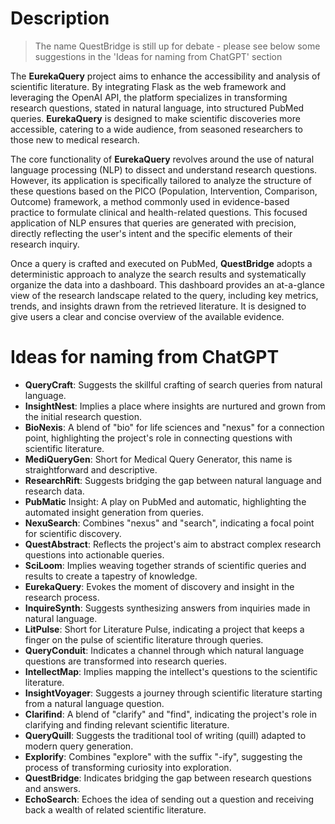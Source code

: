 # Description

> The name QuestBridge is still up for debate - please see below some suggestions in the 'Ideas for naming from ChatGPT' section

The **EurekaQuery** project aims to enhance the accessibility and analysis of scientific literature. By integrating Flask as the web framework and leveraging the OpenAI API, the platform specializes in transforming research questions, stated in natural language, into structured PubMed queries. **EurekaQuery** is designed to make scientific discoveries more accessible, catering to a wide audience, from seasoned researchers to those new to medical research.

The core functionality of **EurekaQuery** revolves around the use of natural language processing (NLP) to dissect and understand research questions. However, its application is specifically tailored to analyze the structure of these questions based on the PICO (Population, Intervention, Comparison, Outcome) framework, a method commonly used in evidence-based practice to formulate clinical and health-related questions. This focused application of NLP ensures that queries are generated with precision, directly reflecting the user's intent and the specific elements of their research inquiry.

Once a query is crafted and executed on PubMed, **QuestBridge** adopts a deterministic approach to analyze the search results and systematically organize the data into a dashboard. This dashboard provides an at-a-glance view of the research landscape related to the query, including key metrics, trends, and insights drawn from the retrieved literature. It is designed to give users a clear and concise overview of the available evidence.

# Ideas for naming from ChatGPT

- **QueryCraft**: Suggests the skillful crafting of search queries from natural language.
- **InsightNest**: Implies a place where insights are nurtured and grown from the initial research question.
- **BioNexis**: A blend of "bio" for life sciences and "nexus" for a connection point, highlighting the project's role in connecting questions with scientific literature.
- **MediQueryGen**: Short for Medical Query Generator, this name is straightforward and descriptive.
- **ResearchRift**: Suggests bridging the gap between natural language and research data.
- **PubMatic** Insight: A play on PubMed and automatic, highlighting the automated insight generation from queries.
- **NexuSearch**: Combines "nexus" and "search", indicating a focal point for scientific discovery.
- **QuestAbstract**: Reflects the project's aim to abstract complex research questions into actionable queries.
- **SciLoom**: Implies weaving together strands of scientific queries and results to create a tapestry of knowledge.
- **EurekaQuery**: Evokes the moment of discovery and insight in the research process.
- **InquireSynth**: Suggests synthesizing answers from inquiries made in natural language.
- **LitPulse**: Short for Literature Pulse, indicating a project that keeps a finger on the pulse of scientific literature through queries.
- **QueryConduit**: Indicates a channel through which natural language questions are transformed into research queries.
- **IntellectMap**: Implies mapping the intellect's questions to the scientific literature.
- **InsightVoyager**: Suggests a journey through scientific literature starting from a natural language question.
- **Clarifind**: A blend of "clarify" and "find", indicating the project's role in clarifying and finding relevant scientific literature.
- **QueryQuill**: Suggests the traditional tool of writing (quill) adapted to modern query generation.
- **Explorify**: Combines "explore" with the suffix "-ify", suggesting the process of transforming curiosity into exploration.
- ****QuestBridge****: Indicates bridging the gap between research questions and answers.
- **EchoSearch**: Echoes the idea of sending out a question and receiving back a wealth of related scientific literature.
